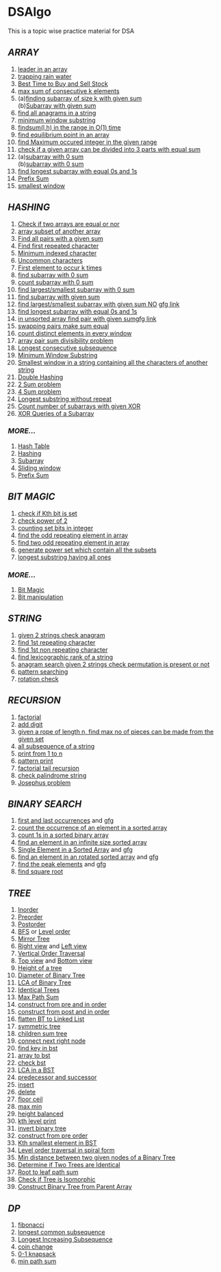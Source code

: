 # DSAlgo
This is a topic wise practice material for DSA

## *ARRAY*

1. [leader in an array](https://practice.geeksforgeeks.org/problems/leaders-in-an-array/0)
2. [trapping rain water](https://leetcode.com/problems/trapping-rain-water)
3. [Best Time to Buy and Sell Stock](https://leetcode.com/problems/best-time-to-buy-and-sell-stock)
6. [max sum of consecutive k elements](https://practice.geeksforgeeks.org/problems/max-sum-subarray-of-size-k/0)
7. (a)[finding subarray of size k with given sum](https://www.geeksforgeeks.org/subarray-of-size-k-with-given-sum/) <br>
   (b)[Subarray with given sum](https://practice.geeksforgeeks.org/problems/subarray-range-with-given-sum/0)
8. [find all anagrams in a string](https://leetcode.com/problems/find-all-anagrams-in-a-string/)
9. [minimum window substring](https://leetcode.com/problems/minimum-window-substring/)
10. [findsum(l,h) in the range in O(1) time](https://leetcode.com/problems/range-sum-query-immutable/)
11. [find equilibrium point in an array](https://practice.geeksforgeeks.org/problems/equilibrium-point/0)
12. [find Maximum occured integer in the given range](https://practice.geeksforgeeks.org/problems/maximum-occured-integer/0)
13. [check if a given array can be divided into 3 parts with equal sum](https://leetcode.com/problems/partition-array-into-three-parts-with-equal-sum)
14. (a)[subarray with 0 sum](https://practice.geeksforgeeks.org/problems/subarray-with-0-sum/0) <br>
    (b)[subarray with 0 sum](https://practice.geeksforgeeks.org/problems/zero-sum-subarrays/0/)
15. [find longest subarray with equal 0s and 1s](https://practice.geeksforgeeks.org/problems/largest-subarray-of-0s-and-1s/1)
16. [Prefix Sum](https://practice.geeksforgeeks.org/problems/form-largest-number-from-digits/0/)
17. [smallest window](https://practice.geeksforgeeks.org/problems/smallest-window-in-a-string-containing-all-the-characters-of-another-string/0) 

## *HASHING*

1. [Check if two arrays are equal or nor](https://practice.geeksforgeeks.org/problems/check-if-two-arrays-are-equal-or-not/0)
8. [array subset of another array](https://practice.geeksforgeeks.org/problems/array-subset-of-another-array/0)
8. [Find all pairs with a given sum](https://practice.geeksforgeeks.org/problems/find-all-pairs-whose-sum-is-x/0)
8. [Find first repeated character](https://practice.geeksforgeeks.org/problems/find-first-repeated-character/0)
8. [Minimum indexed character](https://practice.geeksforgeeks.org/problems/minimum-indexed-character/0)
8. [Uncommon characters](https://practice.geeksforgeeks.org/problems/uncommon-characters/0)
8. [First element to occur k times](https://practice.geeksforgeeks.org/problems/first-element-to-occur-k-times/0)
1. [find subarray with 0 sum](https://practice.geeksforgeeks.org/problems/subarray-with-0-sum/0) 
2. [count subarray with 0 sum](https://practice.geeksforgeeks.org/problems/zero-sum-subarrays/0/)
2. [find largest/smallest subarray with 0 sum](https://practice.geeksforgeeks.org/problems/largest-subarray-with-0-sum/1)
3. [find subarray with given sum](https://practice.geeksforgeeks.org/problems/subarray-range-with-given-sum/0)
4. [find largest/smallest subarray with given sum NO](https://practice.geeksforgeeks.org/problems/longest-sub-array-with-sum-k/0) [gfg link](https://www.geeksforgeeks.org/longest-subarray-sum-elements-atmost-k/)
5. [find longest subarray with equal 0s and 1s](https://practice.geeksforgeeks.org/problems/largest-subarray-of-0s-and-1s/1)
6. [in unsorted array find pair with given sum](https://leetcode.com/problems/two-sum/)[gfg link](https://practice.geeksforgeeks.org/problems/count-pairs-with-given-sum/0)
7. [swapping pairs make sum equal](https://practice.geeksforgeeks.org/problems/swapping-pairs-make-sum-equal/0)
8. [count distinct elements in every window](https://practice.geeksforgeeks.org/problems/count-distinct-elements-in-every-window/1)
8. [array pair sum divisibility problem](https://practice.geeksforgeeks.org/problems/array-pair-sum-divisibility-problem/0)
8. [Longest consecutive subsequence](https://leetcode.com/problems/longest-consecutive-sequence/)
8. [Minimum Window Substring](https://leetcode.com/problems/minimum-window-substring/)
8. [Smallest window in a string containing all the characters of another string ](https://practice.geeksforgeeks.org/problems/smallest-window-in-a-string-containing-all-the-characters-of-another-string/0)
8. [Double Hashing](https://www.geeksforgeeks.org/double-hashing/)
8. [2 Sum problem](https://leetcode.com/problems/two-sum/)
8. [4 Sum problem](https://leetcode.com/problems/4sum/)
8. [Longest substring without repeat](https://leetcode.com/problems/longest-substring-without-repeating-characters/)
8. [Count number of subarrays with given XOR](https://www.geeksforgeeks.org/count-number-subarrays-given-xor/)
8. [XOR Queries of a Subarray](https://leetcode.com/problems/xor-queries-of-a-subarray/)


### *MORE...*
1. [Hash Table](https://leetcode.com/problemset/all/?topicSlugs=hash-table%2Carray)
2. [Hashing](https://practice.geeksforgeeks.org/explore/?category%5B%5D=Hash&difficulty%5B%5D=0&page=1)
3. [Subarray](https://leetcode.com/problemset/all/?topicSlugs=array&search=subarray)
4. [Sliding window](https://leetcode.com/problemset/all/?topicSlugs=array%2Csliding-window)
5. [Prefix Sum](https://practice.geeksforgeeks.org/explore/?category%5B%5D=prefix-sum&page=1)


## *BIT MAGIC*

1. [check if Kth bit is set](https://practice.geeksforgeeks.org/problems/check-whether-k-th-bit-is-set-or-not/0)
2. [check power of 2](https://leetcode.com/problems/power-of-two/)
3. [counting set bits in integer](https://leetcode.com/problems/number-of-1-bits/)
4. [find the odd repeating element in array](https://leetcode.com/problems/single-number/)
5. [find two odd repeating element in array](https://www.geeksforgeeks.org/find-two-missing-numbers-set-2-xor-based-solution/)
6. [generate power set which contain all the subsets](https://practice.geeksforgeeks.org/problems/power-set/0)
7. [longest substring having all ones]()

### *MORE...*
1. [Bit Magic](https://practice.geeksforgeeks.org/explore/?category%5B%5D=Bit%20Magic&difficulty%5B%5D=1&page=1)
2. [Bit manipulation](https://leetcode.com/problemset/all/?topicSlugs=bit-manipulation)

## *STRING*

1. [given 2 strings check anagram](https://practice.geeksforgeeks.org/problems/anagram/0)
2. [find 1st repeating character](https://practice.geeksforgeeks.org/problems/find-first-repeated-character/0)
3. [find 1st non repeating character](https://practice.geeksforgeeks.org/problems/non-repeating-character/0)
4. [find lexicographic rank of a string](https://practice.geeksforgeeks.org/problems/rank-the-permutations/0)
5. [anagram search given 2 strings check permutation is present or not](https://practice.geeksforgeeks.org/problems/count-occurences-of-anagrams/0)
6. [pattern searching](https://leetcode.com/problems/longest-happy-prefix/)
7. [rotation check](https://leetcode.com/problems/rotate-string/)

## *RECURSION*

1. [factorial](https://www.geeksforgeeks.org/program-for-factorial-of-a-number/)
1. [add digit](https://leetcode.com/problems/add-digits/)
2. [given a rope of length n, find max no of pieces can be made from the given set]()
3. [all subsequence of  a string]()
4. [print from 1 to n](https://practice.geeksforgeeks.org/problems/print-1-to-n-without-using-loops/0)
5. [pattern print](https://practice.geeksforgeeks.org/problems/print-pattern/0)
6. [factorial tail recursion](https://www.geeksforgeeks.org/program-for-factorial-of-a-number/)
7. [check palindrome string](https://practice.geeksforgeeks.org/problems/palindrome-string/0)
8. [Josephus problem](https://practice.geeksforgeeks.org/problems/game-of-death-in-a-circle/0) 

## *BINARY SEARCH*

1. [first and last occurrences](https://leetcode.com/problems/find-first-and-last-position-of-element-in-sorted-array) and [gfg](https://practice.geeksforgeeks.org/problems/first-and-last-occurrences-of-x/0)
2. [count the occurrence of an element in a sorted array](https://practice.geeksforgeeks.org/problems/number-of-occurrence/0)
3. [count 1s in a sorted binary array](https://www.geeksforgeeks.org/count-1s-sorted-binary-array/)
4. [find an element in an infinite size sorted array](https://www.geeksforgeeks.org/find-position-element-sorted-array-infinite-numbers/)
5. [Single Element in a Sorted Array](https://leetcode.com/problems/single-element-in-a-sorted-array/) and [gfg](https://practice.geeksforgeeks.org/problems/find-the-element-that-appears-once-in-sorted-array/0)
5. [find an element in an rotated sorted array](https://leetcode.com/problems/search-in-rotated-sorted-array/) and [gfg](https://practice.geeksforgeeks.org/problems/search-in-a-rotated-array/0)
6. [find the peak elements](https://leetcode.com/problems/find-peak-element/submissions/) and [gfg](https://practice.geeksforgeeks.org/problems/peak-element/1)
7. [find square root](https://leetcode.com/problems/sqrtx/)

## *TREE*
1. [Inorder](https://practice.geeksforgeeks.org/problems/inorder-traversal/1)
2. [Preorder](https://practice.geeksforgeeks.org/problems/preorder-traversal/1)
3. [Postorder](https://practice.geeksforgeeks.org/problems/postorder-traversal/1)
4. [BFS](https://practice.geeksforgeeks.org/problems/level-order-traversal/1) or [Level order](https://leetcode.com/problems/binary-tree-level-order-traversal/)
16. [Mirror Tree](https://leetcode.com/problems/symmetric-tree/)
5. [Right view](https://leetcode.com/problems/binary-tree-right-side-view/) and [Left view](https://practice.geeksforgeeks.org/problems/left-view-of-binary-tree/1)
5. [Vertical Order Traversal](https://leetcode.com/problems/vertical-order-traversal-of-a-binary-tree/)
6. [Top view](https://practice.geeksforgeeks.org/problems/top-view-of-binary-tree/1) and [Bottom view](https://practice.geeksforgeeks.org/problems/bottom-view-of-binary-tree/1)
1. [Height of a tree](https://practice.geeksforgeeks.org/problems/height-of-binary-tree/1)
2. [Diameter of Binary Tree](https://leetcode.com/problems/diameter-of-binary-tree/)
3. [LCA of Binary Tree](https://leetcode.com/problems/lowest-common-ancestor-of-a-binary-tree/)
3. [Identical Trees](https://practice.geeksforgeeks.org/problems/determine-if-two-trees-are-identical/1)
3. [Max Path Sum](https://leetcode.com/problems/binary-tree-maximum-path-sum/)
16. [construct from pre and in order](https://leetcode.com/problems/construct-binary-tree-from-preorder-and-inorder-traversal/)
16. [construct from post and in order](https://leetcode.com/problems/construct-binary-tree-from-inorder-and-postorder-traversal/)
16. [flatten BT to Linked List](https://leetcode.com/problems/flatten-binary-tree-to-linked-list/)
16. [symmetric tree](https://leetcode.com/problems/symmetric-tree/)
3. [children sum tree](https://www.geeksforgeeks.org/check-for-children-sum-property-in-a-binary-tree/)
4. [connect next right node](https://leetcode.com/problems/populating-next-right-pointers-in-each-node/)
5. [find key in bst](https://leetcode.com/problems/search-in-a-binary-search-tree/)
5. [array to bst](https://practice.geeksforgeeks.org/problems/array-to-bst/0)
5. [check bst](https://leetcode.com/problems/validate-binary-search-tree/)
10. [LCA in a BST](https://leetcode.com/problems/lowest-common-ancestor-of-a-binary-search-tree/)
6. [predecessor and successor](https://practice.geeksforgeeks.org/problems/predecessor-and-successor/1/)
8. [insert](https://practice.geeksforgeeks.org/problems/insert-a-node-in-a-bst/1)
9. [delete](https://practice.geeksforgeeks.org/problems/delete-a-node-from-bst/1/)
9. [floor ceil](https://www.geeksforgeeks.org/floor-in-binary-search-tree-bst/)
1. [max min](https://practice.geeksforgeeks.org/problems/max-and-min-element-in-binary-tree/1)
3. [height balanced](https://leetcode.com/problems/balanced-binary-tree/)
4. [kth level print](https://practice.geeksforgeeks.org/problems/k-distance-from-root/1)
5. [invert binary tree](https://leetcode.com/problems/invert-binary-tree/)
6. [construct from pre order](https://leetcode.com/problems/construct-binary-search-tree-from-preorder-traversal/)
11. [Kth smallest element in BST](https://leetcode.com/problems/kth-smallest-element-in-a-bst/)
12. [Level order traversal in spiral form](https://practice.geeksforgeeks.org/problems/level-order-traversal-in-spiral-form/1)
13. [Min distance between two given nodes of a Binary Tree](https://practice.geeksforgeeks.org/problems/min-distance-between-two-given-nodes-of-a-binary-tree/1)
14. [Determine if Two Trees are Identical](https://practice.geeksforgeeks.org/problems/determine-if-two-trees-are-identical/1)
15. [Root to leaf path sum](https://leetcode.com/problems/path-sum/)
16. [Check if Tree is Isomorphic](https://practice.geeksforgeeks.org/problems/check-if-tree-is-isomorphic/1)
17. [Construct Binary Tree from Parent Array](https://practice.geeksforgeeks.org/problems/construct-binary-tree-from-parent-array/1)

## *DP*

1. [fibonacci](https://leetcode.com/problems/fibonacci-number)
2. [longest common subsequence](https://leetcode.com/problems/longest-common-subsequence/)
3. [Longest Increasing Subsequence](https://leetcode.com/problems/longest-increasing-subsequence/)
4. [coin change](https://practice.geeksforgeeks.org/problems/coin-change/0)
5. [0-1 knapsack](https://practice.geeksforgeeks.org/problems/0-1-knapsack-problem/0)
6. [min path sum](https://leetcode.com/problems/minimum-path-sum/)
